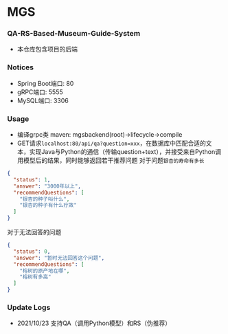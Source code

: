# MGS

### QA-RS-Based-Museum-Guide-System
- 本仓库包含项目的后端

### Notices
- Spring Boot端口: 80
- gRPC端口: 5555
- MySQL端口: 3306

### Usage
- 编译grpc类 maven: mgsbackend(root)->lifecycle->compile
- GET请求`localhost:80/api/qa?question=xxx`，在数据库中匹配合适的文本，实现Java与Python的通信（传输question+text），并接受来自Python调用模型后的结果，同时能够返回若干推荐问题
对于问题`银杏的寿命有多长`
```json
{
  "status": 1,
  "answer": "3000年以上",
  "recommendQuestions": [
    "银杏的种子叫什么",
    "银杏的种子有什么疗效"
  ]
}
```

对于无法回答的问题
```json
{
  "status": 0,
  "answer": "暂时无法回答这个问题",
  "recommendQuestions": [
    "榕树的原产地在哪",
    "榕树有多高"
  ]
}
```

### Update Logs
- 2021/10/23 支持QA（调用Python模型）和RS（伪推荐）